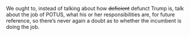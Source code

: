 We ought to, instead of talking about how <s>deficient</s> defunct Trump is, talk about the job of POTUS, what his or her responsibilities are, for future reference, so there’s never again a doubt as to whether the incumbent is doing the job.

